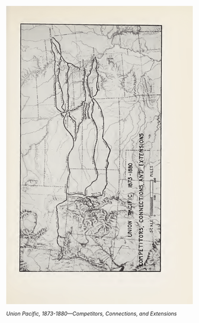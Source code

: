 ![Union Pacific, 1873-1880—Competitors, Connections, and Extensions](./images/map_02.png)

*Union Pacific, 1873-1880—Competitors, Connections, and Extensions*
